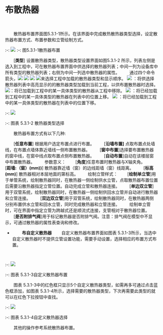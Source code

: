 # 布散热器
<br/>


&emsp;&emsp;散热器布置界面图5.3.1-1所示。在该界面中完成散热散热器类型选择，设定散热器布置方式、布置参数和立管绘制方式。
 <br/>
 

:-:    ![](images/178.png)
:-: 图5.3.1-1散热器布置
<br/>


&emsp;&emsp;[**类型**] 设置散热器类型，散热器类型设置界面如图5.3.1-2 所示，列表左侧是选入到工程中，可在散热器布置界面中供选择的散热器列表；中间一列为设备库中所有类型的散热器列表；右侧为中间一列选中散热器的属性。
&emsp;&emsp;通过四个命令箭头，![](images/screenshot_1620787949323.png)    ![](images/screenshot_1620787967548.png)      ![](images/screenshot_1620787990483.png)    ![](images/screenshot_1620788006594.png)来选择工程中加载的散热器类型和显示顺序。
![](images/screenshot_1620787952640.png) ：将供选择散热器列表中高亮显示的的散热器类型加载到当前工程，以供布置散热器时选择。
![](images/screenshot_1620787981329.png)：将已加载到工程中的某一具体类型的散热器从工程中移除。
![](images/screenshot_1620787995274.png) ：将已经加载到工程中的某一具体类型的散热器在列表中的位置上移。
![](images/screenshot_1620788011440.png) ：将已经加载到工程中的某一具体类型的散热器在列表中的位置下移。
<br/>

:-: ![](images/screenshot_1620788163991.png)


:-: 图表 5.3.1-2 散热器类型选择
<br/>


&emsp;&emsp;散热器布置方式有以下几种:



&emsp;&emsp;[**任意布置**] 根据用户选定布置点进行布置。
&emsp;&emsp;[**沿墙布置]** 点取布置点处墙线，在布置点墙体靠近墙线一侧布置散热器。
&emsp;&emsp;[**窗中布置**]选择要布置散热器的窗中线，在窗中线点取布置点侧布置散热器。
&emsp;&emsp;[**自动布置**]自动在该楼层窗中布置散热器。
&emsp;&emsp;参数意义：
&emsp;&emsp;[**角度**]任意布置时散热器与X轴夹角。
&emsp;&emsp;[**距墙:（窗）(mm))**] 散热器靠近墙（窗）的边线距墙（窗）线距离。
&emsp;&emsp;[**标高(mm)**] 散热器相对本层地面的第标高。
&emsp;&emsp;绘制立管样式：
&emsp;&emsp;[**绘制单立管**]用于单管系统，绘制散热器同时，在散热器一侧绘制供水立管，点取散热器布置位置后需要沿散热器指定立管位置。自动完成立管和散热器连接。
&emsp;&emsp;[**单边双立管**]用于双管系统，绘制散热器同时，在散热器一侧绘制供回水立管并自动进行散热器和立管连接。
&emsp;&emsp;[**双边双立管**]用于双管系统，绘制散热器同时，在散热器两侧分别布置供水立管和回水立管，同时完成散热器和立管连接。
&emsp;&emsp;绘制单立管时，可在界面中指定立管为跨越式还是顺流式连接，支管相对于散热器位置。
&emsp;&emsp;[**是否附排气阀**]用于标记散热器是否附排气阀。注意：排气阀在模型中不显示，可通过散热器的属性表查询和修改。
* &emsp;&emsp; **布自定义散热器**
&emsp;&emsp;自定义散热器布置界面如图表 5.3.1-3所示，当选中自定义散热器时不提供立管设置功能，需要手动设置，选择相应的布置方式布置。
<br/>

:-: ![](images/180.png)


:-: 图表 5.3.1-3自定义散热器布置
<br/>


&emsp;&emsp;图表 5.3.1-3中的红色框只显示5个自定义散热器类型，如需再多可通过点击蓝色框添加，如图表 5.3.1-4所示，选择需要的散热器类型，下次再需要此类型的就可以在红色下拉按钮中查找。
<br/>

:-: ![](images/181.png)


:-: 图表 5.3.1-4自定义散热器选择
<br/>


&emsp;&emsp;其他的操作参考系统散热器布置。